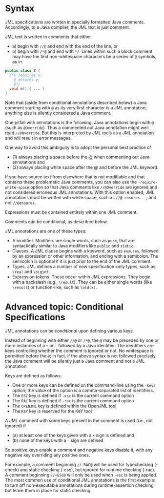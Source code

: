 # Syntax

JML specifications are written in specially formatted Java comments.
Accordingly, to a Java compiler, the JML text is just comment.

JML text is written in comments that either
* a) begin with `//@` and end with the end of the line, or
* b) begin with `/*@` and end with `*/`. Lines within such a block comment
may have the first non-whitespace characters be a series of `@` symbols,
as in
```java
public class Z {
  /*@ requires x;
    @ ensures y;
    @*/
  void m() { ... }
}
```

Note that (aside from conditional annotations described below) a
Java comment starting with `@` as its very first character is a JML annotation;
anything else is silently considered a Java comment.

One pitfall with annotations is the following. Java annotations 
begin with `@` (such as `@Override`). Thus a commented out Java
annotation might well read `//@Override`. But this is interpreted by
JML tools as a JML annotation and will result in error messages.

One way to avoid this ambiguity is to adopt the personal best practice
of 
* (1) always placing a space before the @ when commenting out Java annotations and
* (2) always placing white space after the @ and before the JML keyword.

If you have source text from elsewhere that is not modifiable and that contains
these problematic Java comments, you can also use the `-require-white-space`
option so that Java comments like `//@Override` are ignored and not considered 
erroneous JML annotations. With this option enabled, JML annotations must
be written with white space, such as `//@ ensures...`, 
and not `//@ensures`.

Expressions must be contained entirely within one JML comment.

Comments can be conditional, as described below.

JML annotations are one of these types:
* A modifier. Modifiers are single words, such as `pure`, that are syntactically similar to Java modifiers like `public` and `static`.
* Clauses. A JML clause begins with a keyword, such as `ensures`, followed by
an expression or other information, and ending with a semicolon. The semicolon
is optional if it is just prior to the end of the JML comment.
* Types. JML defines a number of new specification-only types, such as `\real` and `\bigint`.
* Expression tokens. These occur within JML expressions.
They begin with a backslash (e.g., `\result`). They can be either 
single words (like `\result`) or function-like, such as `\old(x)`.

# Advanced topic: Conditional Specifications

JML annotations can be *conditional* upon defining various keys.

Instead of beginning with either `//@` or `/*@`, the `@` may be preceded by
one or more instances of a `+` or `-` followed by a Java identifier.
The identifiers are keys controlling whether the comment is ignored or not.
No whitespace is permitted before the `@`; in fact, if the above syntax
is not followed precisely, the Java comment will be silently just a Java comment and not a JML annotation.

Keys are defined as follows:
* One or more keys can be defined on the command-line using the `-keys` option;
the value of the option is a comma-separated list of identifiers.
* The `ESC` key is defined if `-esc` is the current command option
* The `RAC` key is defined if `-rac` is the current command option
* The `OPENJML` key is defined within the OpenJML tool
* The `KEY` key is reserved for the KeY tool

A JML comment with some keys present in the comment is used (i.e., not ignored)
if 
* (a) at least one of the keys given with a `+` sign is defined and
* (b) none of the keys with a `-` sign are defined

So positive keys enable a comment and negative keys disable it, with any
negative key overriding any positive ones.

For example, a comment beginning `//-RAC@` will be used for typechecking (-check) and static checking (-esc), but ignored for runtime checking (-rac). A comment beginning `//+ESC@` will only be used when `-esc` is being applied.
The most common use of conditional JML annotations is the first example: to turn off 
non-executable annotations during runtime-assertion checking but leave
them in place for static checking.
